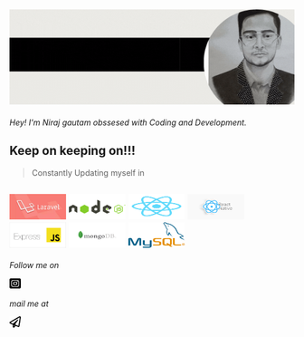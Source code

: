 ![](images/Niraj%20gautam.gif)
---
_Hey!_ _I'm_ _Niraj_ _gautam_ _obssesed_ _with_ _Coding_ _and_ _Development._

**Keep on keeping on!!!**
---

>Constantly Updating myself in

<img src="images/laravel.jpg" width="100px"/>  <img src="images/node.png" width="100px" height="45px" />  <img src="images/react.png" width="100px" height="45px" />  <img src="images/react native.png" width="100px" height="45px" />  <img src="images/express.png" width="100px" height="45px" /> <img src="images/mongodb.png" width="100px" height="45px" />  <img src="images/mysql.png" width="100px" height="45px" />
---
_Follow me on_


<a href="https://www.instagram.com/_gautam_niraj/"><img src="images/instagram-square-brands.svg" width="20px" height="20px" /></a>


_mail me at_

<a href="mailto:nirajgautam196@gmail.com"><img src="images/paper-plane-regular.svg" width="20px" height="20px" /></a>
